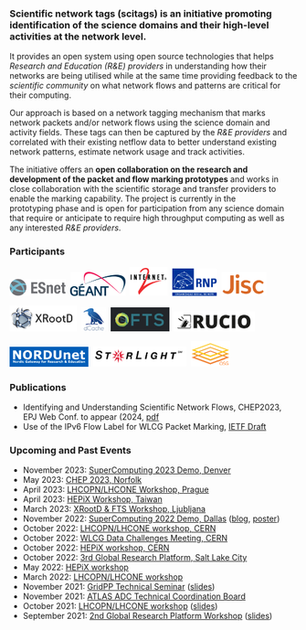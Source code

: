 ### Scientific network tags (scitags) is an initiative promoting identification of the science domains and their high-level activities at the network level. 

It provides an open system using open source technologies that helps *Research and Education (R&E) providers* in understanding how their networks are being 
utilised while at the same time providing feedback to the *scientific community* on what network flows and patterns are critical for their computing. 

Our approach is based on a network tagging mechanism that marks network packets and/or network flows using the science domain and activity fields. These tags can then be captured by the *R&E providers* and correlated with their existing netflow data to better understand existing network patterns, estimate network usage and track activities.

The initiative offers an **open collaboration on the research and development of the packet and flow marking prototypes** and works in close collaboration with the scientific storage and transfer providers to enable the marking capability. The project is currently in the prototyping phase and is open for participation from any science domain that require or anticipate to require high throughput computing as well as any interested *R&E providers*.

### Participants
<a href="https://www.es.net"><img src="/assets/img/esnet.png" alt="ESNet Logo" target="_blank" height="30.0pt"></a>&nbsp;&nbsp;<a href="https://www.geant.net"><img src="/assets/img/geant.svg" alt="GÉANT Logo" target="_blank" height="42.0pt"></a>&nbsp;&nbsp;<a href="https://www.internet2.edu"><img src="/assets/img/internet2.svg" alt="Internet2 Logo" target="_blank" height="51.0pt"></a>&nbsp;&nbsp;<a href="https://www.rnp.br/en"><img src="/assets/img/rnp.svg" alt="RNP Logo" target="_blank" height="48.0pt"></a>&nbsp;&nbsp;<a href="https://www.jisc.ac.uk/"><img src="/assets/img/jisc.png" alt="JISC" target="_blank" height="42.0pt"></a><br>

<a href="https://xrootd.slac.stanford.edu/"><img src="/assets/img/xroot.png" alt="XRoot Logo" target="_blank" height="45.0pt"></a>&nbsp;&nbsp;<a href="https://www.dcache.org/"><img src="/assets/img/dcache.png" alt="dCache Logo" target="_blank" height="42.0pt"></a>&nbsp;&nbsp;<a href="https://fts.web.cern.ch/fts/"><img src="/assets/img/fts.png" alt="FTS Logo" target="_blank" height="42.0pt"></a>&nbsp;&nbsp;<a href="https://rucio.cern.ch/"><img src="/assets/img/rucio.png" alt="Rucio Logo" target="_blank" height="35.0pt"></a><br>

<a href="https://www.nordu.net"><img src="/assets/img/nordunet.png" alt="NORDUnet Logo" target="_blank" height="35.0pt"></a>&nbsp;&nbsp;<a href="https://www.startap.net/starlight/ABOUT/"><img src="/assets/img/starlight.png" alt="StarLight Logo" target="_blank" height="35.0pt"></a>&nbsp;&nbsp;<a href="https://opensciencegrid.org/"><img src="/assets/img/osg_logo_smaller.png" alt="XRoot Logo" target="_blank" height="45.0pt"></a><br>

### Publications
- Identifying and Understanding Scientific Network Flows, CHEP2023, EPJ Web Conf. to appear (2024, [pdf](https://www.scitags.org/assets/img/chep_paper23.pdf)
- Use of the IPv6 Flow Label for WLCG Packet Marking, [IETF Draft](https://datatracker.ietf.org/doc/draft-cc-v6ops-wlcg-flow-label-marking/)

### Upcoming and Past Events
- November 2023: [SuperComputing 2023 Demo, Denver](https://sc23.supercomputing.org/)
- May 2023: [CHEP 2023, Norfolk](https://indico.jlab.org/event/459/contributions/11321/)
- April 2023: [LHCOPN/LHCONE Workshop, Prague](https://indico.cern.ch/event/1234127/)
- April 2023: [HEPiX Workshop, Taiwan](https://indico.cern.ch/event/1222948/contributions/5321009/)
- March 2023: [XRootD & FTS Workshop, Ljubljana](https://indico.cern.ch/event/875381/contributions/5300142/)
- November 2022: [SuperComputing 2022 Demo, Dallas](https://sc22.supercomputing.org/) ([blog](https://blog.sflow.com/2022/11/scientific-network-tags-scitags.html), [poster](https://www.scitags.org/assets/img/SCITAGS_SC22.pdf))
- October 2022: [LHCOPN/LHCONE workshop, CERN](https://indico.cern.ch/event/1146558/)
- October 2022: [WLCG Data Challenges Meeting, CERN](https://indico.cern.ch/event/1212782/)
- October 2022: [HEPiX workshop, CERN](https://indico.cern.ch/event/1200682/contributions/5103523/)
- October 2022: [3rd Global Research Platform, Salt Lake City](http://grpworkshop2022.theglobalresearchplatform.net/program.html)
- May 2022: [HEPiX workshop](https://indico.cern.ch/event/1123214/contributions/4833642/)
- March 2022: [LHCOPN/LHCONE workshop](https://indico.cern.ch/event/1110783/)
- November 2021: [GridPP Technical Seminar](https://indico.cern.ch/event/1093856/) ([slides](https://indico.cern.ch/event/1093856/contributions/4600338/attachments/2349549/4007314/Scientific%20Network%20Tags_%20Packet%20and%20Flow%20Marking%20.pdf))
- November 2021: [ATLAS ADC Technical Coordination Board](https://indico.cern.ch/event/1096850/)
- October 2021: [LHCOPN/LHCONE workshop](https://indico.cern.ch/event/1022426)  ([slides](https://indico.cern.ch/event/1022426/contributions/4492285/attachments/2326491/3963219/Research%20Network%20Technical%20WG%20update.pdf))
- September 2021: [2nd Global Research Platform Workshop](https://grpworkshop2021.theglobalresearchplatform.net/) ([slides](https://grpworkshop2021.theglobalresearchplatform.net/PDF/4-McKEE-GRP-2021-Packet-FlowMarkingforGlobalScience%20Domains.pdf))

